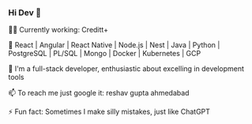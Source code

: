 ### Hi Dev 👋
👨‍💼 Currently working: Creditt+                                                                                                                            

🌱 React | Angular | React Native | Node.js | Nest | Java | Python | PostgreSQL | PL/SQL | Mongo | Docker | Kubernetes | GCP 

💬 I'm a full-stack developer, enthusiastic about excelling in development tools

📫 To reach me just google it: reshav gupta ahmedabad

⚡ Fun fact: Sometimes I make silly mistakes, just like ChatGPT
<!--
**Mca-reshav/Mca-reshav** is a ✨ _special_ ✨ repository because its `README.md` (this file) appears on your GitHub profile.

Here are some ideas to get you started:

- 🔭 I’m currently working on ... Creditt
- 🌱 I’m currently learning ...
- 👯 I’m looking to collaborate on ...
- 🤔 I’m looking for help with ...
- 💬 Ask me about ...
- 📫 How to reach me: ...
- 😄 Pronouns: ...
- ⚡ Fun fact: ...
-->
